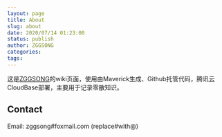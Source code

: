 ```yaml
---
layout: page
title: About
slug: about
date: 2020/07/14 01:23:00
status: publish
author: ZGGSONG
categories: 
tags: 
---
```



这是[ZGGSONG](https://www.zggsong.cn/)的wiki页面，使用由Maverick生成、Github托管代码，腾讯云CloudBase部署，主要用于记录零散知识。

## Contact

Email: zggsong#foxmail.com (replace#with@)
